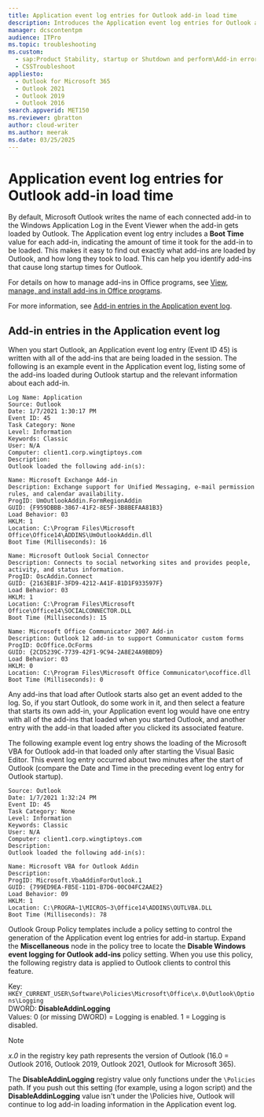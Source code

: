 ```yaml
---
title: Application event log entries for Outlook add-in load time
description: Introduces the Application event log entries for Outlook add-in load time.
manager: dcscontentpm
audience: ITPro
ms.topic: troubleshooting
ms.custom: 
  - sap:Product Stability, startup or Shutdown and perform\Add-in error
  - CSSTroubleshoot
appliesto:
  - Outlook for Microsoft 365
  - Outlook 2021
  - Outlook 2019
  - Outlook 2016
search.appverid: MET150
ms.reviewer: gbratton
author: cloud-writer
ms.author: meerak
ms.date: 03/25/2025
---
```


# Application event log entries for Outlook add-in load time

By default, Microsoft Outlook writes the name of each connected add-in to the Windows Application Log in the Event Viewer when the add-in gets loaded by Outlook. The Application event log entry includes a **Boot Time** value for each add-in, indicating the amount of time it took for the add-in to be loaded. This makes it easy to find out exactly what add-ins are loaded by Outlook, and how long they took to load. This can help you identify add-ins that cause long startup times for Outlook.

For details on how to manage add-ins in Office programs, see [View, manage, and install add-ins in Office programs](https://support.microsoft.com/office/view-manage-and-install-add-ins-in-office-programs-16278816-1948-4028-91e5-76dca5380f8d).

For more information, see [Add-in entries in the Application event log](#add-in-entries-in-the-application-event-log).

## Add-in entries in the Application event log

When you start Outlook, an Application event log entry (Event ID 45) is written with all of the add-ins that are being loaded in the session. The following is an example event in the Application event log, listing some of the add-ins loaded during Outlook startup and the relevant information about each add-in.

```output
Log Name: Application
Source: Outlook
Date: 1/7/2021 1:30:17 PM
Event ID: 45
Task Category: None
Level: Information
Keywords: Classic
User: N/A
Computer: client1.corp.wingtiptoys.com
Description:
Outlook loaded the following add-in(s):

Name: Microsoft Exchange Add-in
Description: Exchange support for Unified Messaging, e-mail permission rules, and calendar availability.
ProgID: UmOutlookAddin.FormRegionAddin
GUID: {F959DBBB-3867-41F2-8E5F-3B8BEFAA81B3}
Load Behavior: 03
HKLM: 1
Location: C:\Program Files\Microsoft Office\Office14\ADDINS\UmOutlookAddin.dll
Boot Time (Milliseconds): 16

Name: Microsoft Outlook Social Connector
Description: Connects to social networking sites and provides people, activity, and status information.
ProgID: OscAddin.Connect
GUID: {2163EB1F-3FD9-4212-A41F-81D1F933597F}
Load Behavior: 03
HKLM: 1
Location: C:\Program Files\Microsoft Office\Office14\SOCIALCONNECTOR.DLL
Boot Time (Milliseconds): 15 

Name: Microsoft Office Communicator 2007 Add-in
Description: Outlook 12 add-in to support Communicator custom forms
ProgID: OcOffice.OcForms
GUID: {2CD5239C-7739-42F1-9C94-2A8E24A9BBD9}
Load Behavior: 03
HKLM: 0
Location: C:\Program Files\Microsoft Office Communicator\ocoffice.dll
Boot Time (Milliseconds): 0 
```

Any add-ins that load after Outlook starts also get an event added to the log. So, if you start Outlook, do some work in it, and then select a feature that starts its own add-in, your Application event log would have one entry with all of the add-ins that loaded when you started Outlook, and another entry with the add-in that loaded after you clicked its associated feature.

The following example event log entry shows the loading of the Microsoft VBA for Outlook add-in that loaded only after starting the Visual Basic Editor. This event log entry occurred about two minutes after the start of Outlook (compare the Date and Time in the preceding event log entry for Outlook startup).

```output
Source: Outlook
Date: 1/7/2021 1:32:24 PM
Event ID: 45
Task Category: None
Level: Information
Keywords: Classic
User: N/A
Computer: client1.corp.wingtiptoys.com
Description:
Outlook loaded the following add-in(s):

Name: Microsoft VBA for Outlook Addin
Description:
ProgID: Microsoft.VbaAddinForOutlook.1
GUID: {799ED9EA-FB5E-11D1-B7D6-00C04FC2AAE2}
Load Behavior: 09
HKLM: 1
Location: C:\PROGRA~1\MICROS~3\Office14\ADDINS\OUTLVBA.DLL
Boot Time (Milliseconds): 78
```

Outlook Group Policy templates include a policy setting to control the generation of the Application event log entries for add-in startup. Expand the **Miscellaneous** node in the policy tree to locate the **Disable Windows event logging for Outlook add-ins** policy setting. When you use this policy, the following registry data is applied to Outlook clients to control this feature.

Key: `HKEY_CURRENT_USER\Software\Policies\Microsoft\Office\x.0\Outlook\Options\Logging`  
DWORD: **DisableAddinLogging**  
Values: 0 (or missing DWORD) = Logging is enabled. 1 = Logging is disabled.

> [!NOTE]
> _x.0_ in the registry key path represents the version of Outlook (16.0 = Outlook 2016, Outlook 2019, Outlook 2021, Outlook for Microsoft 365).
>
> The **DisableAddinLogging** registry value only functions under the `\Policies` path. If you push out this setting (for example, using a logon script) and the **DisableAddinLogging** value isn't under the \Policies hive, Outlook will continue to log add-in loading information in the Application event log.

